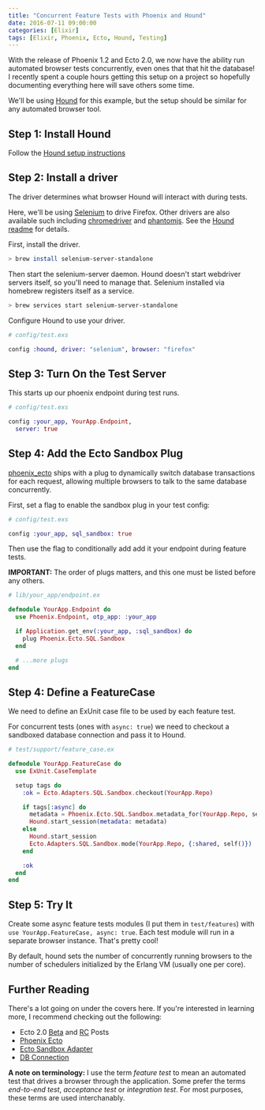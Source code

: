 ```yaml
---
title: "Concurrent Feature Tests with Phoenix and Hound"
date: 2016-07-11 09:00:00
categories: [Elixir]
tags: [Elixir, Phoenix, Ecto, Hound, Testing]
---
```


With the release of Phoenix 1.2 and Ecto 2.0, we now have the ability run automated browser tests
concurrently, even ones that that hit the database! I recently spent a couple hours getting this
setup on a project so hopefully documenting everything here will save others some time.

We'll be using [Hound](https://github.com/HashNuke/hound) for this example, but the setup should be
similar for any automated browser tool.

## Step 1: Install Hound

Follow the [Hound setup instructions](https://hexdocs.pm/hound/readme.html#Setup)

## Step 2: Install a driver

The driver determines what browser Hound will interact with during tests.

Here, we'll be using [Selenium](http://www.seleniumhq.org/) to drive Firefox. Other drivers are also
available such including [chromedriver](https://sites.google.com/a/chromium.org/chromedriver/) and
[phantomjs](http://phantomjs.org/). See the [Hound readme](https://hexdocs.pm/hound/readme.html)
for details.

First, install the driver.

```sh
> brew install selenium-server-standalone
```

Then start the selenium-server daemon. Hound doesn't start webdriver servers itself, so you'll need
to manage that. Selenium installed via homebrew registers itself as a service.

```sh
> brew services start selenium-server-standalone
```

Configure Hound to use your driver.

```elixir
# config/test.exs

config :hound, driver: "selenium", browser: "firefox"
```

## Step 3: Turn On the Test Server

This starts up our phoenix endpoint during test runs.

```elixir
# config/test.exs

config :your_app, YourApp.Endpoint,
  server: true
```

## Step 4: Add the Ecto Sandbox Plug

[phoenix_ecto](https://github.com/phoenixframework/phoenix_ecto) ships with a plug to dynamically
switch database transactions for each request, allowing multiple browsers to talk to the same
database concurrently.

First, set a flag to enable the sandbox plug in your test config:

```elixir
# config/test.exs

config :your_app, sql_sandbox: true
```

Then use the flag to conditionally add add it your endpoint during feature tests.

**IMPORTANT:** The order of plugs matters, and this one must be listed before any others.

```elixir
# lib/your_app/endpoint.ex

defmodule YourApp.Endpoint do
  use Phoenix.Endpoint, otp_app: :your_app

  if Application.get_env(:your_app, :sql_sandbox) do
    plug Phoenix.Ecto.SQL.Sandbox
  end

  # ...more plugs
end
```

## Step 4: Define a FeatureCase

We need to define an ExUnit case file to be used by each feature test.

For concurrent tests (ones with `async: true`) we need to checkout a sandboxed database connection
and pass it to Hound.

```elixir
# test/support/feature_case.ex

defmodule YourApp.FeatureCase do
  use ExUnit.CaseTemplate

  setup tags do
    :ok = Ecto.Adapters.SQL.Sandbox.checkout(YourApp.Repo)

    if tags[:async] do
      metadata = Phoenix.Ecto.SQL.Sandbox.metadata_for(YourApp.Repo, self())
      Hound.start_session(metadata: metadata)
    else
      Hound.start_session
      Ecto.Adapters.SQL.Sandbox.mode(YourApp.Repo, {:shared, self()})
    end

    :ok
  end
end
```

## Step 5: Try It

Create some async feature tests modules (I put them in `test/features`) with
`use YourApp.FeatureCase, async: true`. Each test module will run in a separate browser instance.
That's pretty cool!

By default, hound sets the number of concurrently running browsers to the number of schedulers
initialized by the Erlang VM (usually one per core).

## Further Reading

There's a lot going on under the covers here. If you're interested in learning more, I recommend
checking out the following:

  * Ecto 2.0 [Beta](http://blog.plataformatec.com.br/2016/02/ecto-2-0-0-beta-0-is-out/)
  and [RC](http://blog.plataformatec.com.br/2016/04/ecto-2-0-0-rc-is-out/) Posts
  * [Phoenix Ecto](https://github.com/phoenixframework/phoenix_ecto)
  * [Ecto Sandbox Adapter](https://hexdocs.pm/ecto/Ecto.Adapters.SQL.Sandbox.html)
  * [DB Connection](https://hexdocs.pm/db_connection/DBConnection.html)

**A note on terminology:** I use the term _feature test_ to mean an automated test that drives a
browser through the application. Some prefer the terms _end-to-end test_, _acceptance test_ or
_integration test_. For most purposes, these terms are used interchanably.
